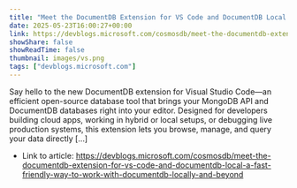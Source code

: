 ```yaml
---
title: "Meet the DocumentDB Extension for VS Code and DocumentDB Local — A Fast, Friendly Way to Work with DocumentDB, Locally and Beyond"
date: 2025-05-23T16:00:27+00:00
link: https://devblogs.microsoft.com/cosmosdb/meet-the-documentdb-extension-for-vs-code-and-documentdb-local-a-fast-friendly-way-to-work-with-documentdb-locally-and-beyond
showShare: false
showReadTime: false
thumbnail: images/vs.png
tags: ["devblogs.microsoft.com"]
---
```

Say hello to the new DocumentDB extension for Visual Studio Code—an efficient open-source database tool that brings your MongoDB API and DocumentDB databases right into your editor. Designed for developers building cloud apps, working in hybrid or local setups, or debugging live production systems, this extension lets you browse, manage, and query your data directly […]

- Link to article: https://devblogs.microsoft.com/cosmosdb/meet-the-documentdb-extension-for-vs-code-and-documentdb-local-a-fast-friendly-way-to-work-with-documentdb-locally-and-beyond